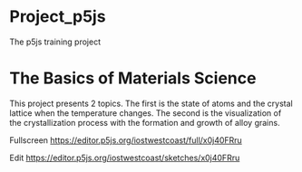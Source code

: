 # Project_p5js
The p5js training project

# The Basics of Materials Science 

This project presents 2 topics. The first is the state of atoms and the crystal lattice when the temperature changes. The second is the visualization of the crystallization process with the formation and growth of alloy grains. 

Fullscreen
https://editor.p5js.org/iostwestcoast/full/x0j40FRru

Edit
https://editor.p5js.org/iostwestcoast/sketches/x0j40FRru
